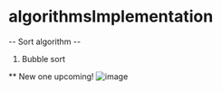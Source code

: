 # algorithmsImplementation

-- Sort algorithm --
1. Bubble sort

** New one upcoming!
![image](https://user-images.githubusercontent.com/96929412/182003364-8d4ceb63-3a4a-42e4-b48d-dec920891bf6.png)
